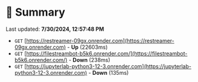 # 📖 Summary
Last updated: **7/30/2024, 12:57:48 PM**

- `GET` [https://restreamer-09gx.onrender.com](https://restreamer-09gx.onrender.com) - **Up** (22603ms)
- `GET` [https://filestreambot-b5k6.onrender.com/](https://filestreambot-b5k6.onrender.com/) - **Down** (238ms)
- `GET` [https://jupyterlab-python3-12-3.onrender.com](https://jupyterlab-python3-12-3.onrender.com) - **Down** (135ms)
